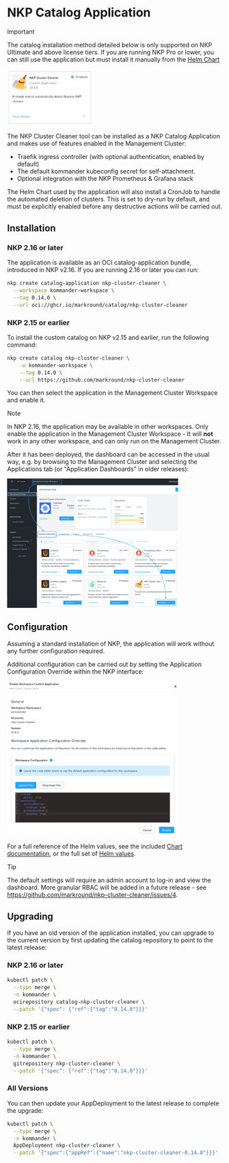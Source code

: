 # NKP Catalog Application
> [!IMPORTANT]  
> The catalog installation method detailed below is only supported on NKP Ultimate and above license tiers. If you are running NKP Pro or lower, you can still use the application but must install it manually from the [Helm Chart](./helm.md)

<img src="/docs/catalog.png" width="200">

The NKP Cluster Cleaner tool can be installed as a NKP Catalog Application and makes use of features enabled in the Management Cluster:

- Traefik ingress controller (with optional authentication, enabled by default)
- The default kommander kubeconfig secret for self-attachment. 
- Optional integration with the NKP Prometheus & Grafana stack

The Helm Chart used by the application will also install a CronJob to handle the automated deletion of clusters. This is set to dry-run by default, and must be explicitly enabled before any destructive actions will be carried out.

## Installation

### NKP 2.16 or later

The application is available as an OCI catalog-application bundle, introduced in NKP v2.16. If you are running 2.16 or later you can run:

```bash
nkp create catalog-application nkp-cluster-cleaner \
  --workspace kommander-workspace \
  --tag 0.14.0 \
  --url oci://ghcr.io/markround/catalog/nkp-cluster-cleaner
```

### NKP 2.15 or earlier

To install the custom catalog on NKP v2.15 and earlier, run the following command:

```bash
nkp create catalog nkp-cluster-cleaner \
    -w kommander-workspace \
    --tag 0.14.0 \
    --url https://github.com/markround/nkp-cluster-cleaner
```

You can then select the application in the Management Cluster Workspace and enable it. 

> [!NOTE]
> In NKP 2.16, the application may be available in other workspaces. Only enable the application in the Management Cluster Workspace - It will **not** work in any other workspace, and can only run on the Management Cluster. 

After it has been deployed, the dashboard can be accessed in the usual way, e.g. by browsing to the Management Cluster and selecting the Applications tab (or "Application Dashboards" in older releases):

<img src="/docs/dashboard.png" width="400">

## Configuration

Assuming a standard installation of NKP, the application will work without any further configuration required. 

Additional configuration can be carried out by setting the Application Configuration Override within the NKP interface:

<img src="/docs/config.png" width="400">

For a full reference of the Helm values, see the included [Chart documentation](helm.md#configuration), or the full set of [Helm values](/charts/nkp-cluster-cleaner/README.md). 


> [!TIP]
> The default settings will require an admin account to log-in and view the dashboard. More granular RBAC will be added in a future release - see https://github.com/markround/nkp-cluster-cleaner/issues/4.

## Upgrading

If you have an old version of the application installed, you can upgrade to the current version by first updating the catalog repository to point to the latest release:

### NKP 2.16 or later
```bash
kubectl patch \
  --type merge \
  -n kommander \
  ocirepository catalog-nkp-cluster-cleaner \
  --patch '{"spec": {"ref":{"tag":"0.14.0"}}}'
```

### NKP 2.15 or earlier
```bash
kubectl patch \
  --type merge \
  -n kommander \
  gitrepository nkp-cluster-cleaner \
  --patch '{"spec": {"ref":{"tag":"0.14.0"}}}'
```

### All Versions

You can then update your AppDeployment to the latest release to complete the upgrade:

```bash
kubectl patch \
  --type merge \
  -n kommander \
  AppDeployment nkp-cluster-cleaner \
  --patch '{"spec":{"appRef":{"name":"nkp-cluster-cleaner-0.14.0"}}}'
```
